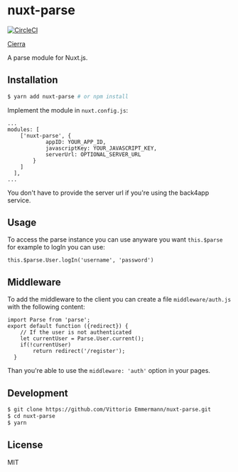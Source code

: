 # nuxt-parse
[![CircleCI](https://circleci.com/gh/cierrateam/nuxt-parse/tree/master.svg?style=svg)](https://circleci.com/gh/cierrateam/nuxt-parse/tree/master)

[Cierra](https://img.shields.io/badge/Cierra-Open%20Source-orange.svg)

A parse module for Nuxt.js.

## Installation

```bash
$ yarn add nuxt-parse # or npm install
```

Implement the module in `nuxt.config.js`:
```
...
modules: [
    ['nuxt-parse', { 
            appID: YOUR_APP_ID, 
            javascriptKey: YOUR_JAVASCRIPT_KEY, 
            serverUrl: OPTIONAL_SERVER_URL
        }
    ]
  ],
...
```

You don't have to provide the server url if you're using the back4app service.

## Usage

To access the parse instance you can use anyware you want `this.$parse` for example to logIn you can use:
```
this.$parse.User.logIn('username', 'password')
```

## Middleware

To add the middleware to the client you can create a file `middleware/auth.js` with the following content:
```
import Parse from 'parse';
export default function ({redirect}) {
    // If the user is not authenticated
    let currentUser = Parse.User.current();
    if(!currentUser) 
        return redirect('/register');
  }
```

Than you're able to use the `middleware: 'auth'` option in your pages.

## Development

```bash
$ git clone https://github.com/Vittorio Emmermann/nuxt-parse.git
$ cd nuxt-parse
$ yarn
```

## License

MIT

